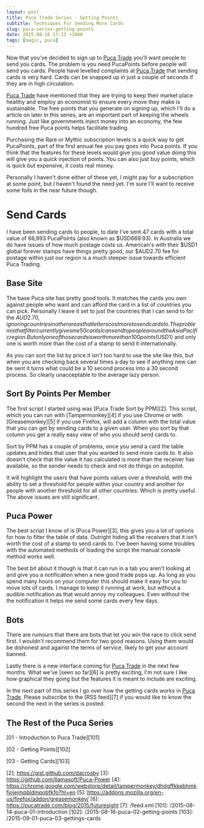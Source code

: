```yaml
---
layout: post
title: Puca Trade Series - Getting Points
subtitle: Techniques For Sending More Cards
slug: puca-series-getting-points
date: 2015-08-16 17:12 +1000
tags: [magic, puca]
---
```


Now that you've decided to sign up to [Puca Trade][1] you'll want people to 
send you cards. The problem is you need PucaPoints before people will send you 
cards. People have levelled complaints at [Puca Trade][1] that sending cards is
very hard. Cards can be snapped up in just a couple of seconds if they are in 
high circulation.

[Puca Trade][1] have mentioned that they are trying to keep their market place
healthy and employ an economist to ensure every move they make is sustainable.
The free points that you generate on signing up, which I'll do a article on 
later in this series, are an important part of keeping the wheels running. Just
like governments inject money into an economy, the few hundred free Puca points 
helps facilitate trading. 

Purchasing the Rare or Mythic subscription levels is a quick way to get 
PucaPoints, part of the first annual fee you pay goes into Puca points. If you 
think that the features for these levels would give you good value doing this 
will give you a quick injection of points. You can also just buy points, which 
is quick but expensive, it costs real money.

Personally I haven't done either of these yet, I might pay for a subscription at
some point, but I haven't found the need yet. I'm sure I'll want to receive some
foils in the near future though.

# Send Cards

I have been sending cards to people, to date I've sent 47 cards with a total 
value of 66,993 PucaPoints (also known as $USD669.93). In Australia we do have
issues of how much postage costs us. American's with their $USD1 global forever
stamps have things pretty good, our $AUD2.70 fee for postage within just our 
region is a much steeper issue towards efficient Puca Trading.

## Base Site

The base Puca site has pretty good tools. It matches the cards you own against
people who want and can afford the card in a list of countries you can pick.
Personally I leave it set to just the countries that I can send to for the 
$AUD2.70, ignoring countries in other areas that letters cost more to send
cards to. The problem is that filter currently gives me 50 cards I can send to
people around the Asia Pacific region. But only one of those cards is worth
more than 100 points ($USD1) and only one is worth more than the cost of a 
stamp to send it internationally. 

As you can sort the list by price it isn't too hard to use the site like this,
but when you are checking back several times a day to see if anything new can
be sent it turns what could be a 10 second process into a 30 second process. So
clearly unacceptable to the average lazy person.

## Sort By Points Per Member

The first script I started using was [Puca Trade Sort by PPM][2]. This script,
which you can run with [Tampermonkey][4] if you use Chrome or with 
[Greasemonkey][5] if you use Firefox, will add a column with the total value 
that you can get by sending cards to a given user. When you sort by that column
you get a really easy view of who you should send cards to.

Sort by PPM has a couple of problems, once you send a card the table updates
and hides that user that you wanted to send more cards to. It also doesn't check
that the value it has calculated is more than the receiver has available, so the 
sender needs to check and not do things on autopilot.

It will highlight the users that have points values over a threshold, with the 
ability to set a threshold for people within your country and another for people
with another threshold for all other countries. Which is pretty useful. The 
above issues are still significant.

## Puca Power

The best script I know of is [Puca Power][3], this gives you a lot of options 
for how to filter the table of data. Outright hiding all the receivers that it 
isn't worth the cost of a stamp to send cards to. I've been having some troubles
with the automated methods of loading the script the manual console method works 
well.

The best bit about it though is that it can run in a tab you aren't looking at 
and give you a notification when a new good trade pops up. As long as you spend
many hours on your computer this should make it easy for you to move lots of 
cards. I manage to keep it running at work, but without a audible notification 
as that would annoy my colleagues. Even without the the notification it helps me
send some cards every few days.

## Bots

There are rumours that there are bots that let you win the race to click send 
first. I wouldn't recommend them for two good reasons. Using them would be 
dishonest and against the terms of service, likely to get your account banned.

Lastly there is a new interface coming for [Puca Trade][1] in the next few 
months. What we've [seen so far][6] is pretty exciting, I'm not sure I like how
graphical they going but the features it is meant to include are exciting.

In the next part of this series I go over how the getting cards works in [Puca 
Trade][1]. Please subscribe to the [RSS feed][7] if you would like to know the 
second the next in the series is posted.

## The Rest of the Puca Series

[01 - Introduction to Puca Trade][101]

[02 - Getting Points][102]

[03 - Getting Cards][103]



[1]: https://pucatrade.com/invite/gift/65746
[2]; https://gist.github.com/dacrosby
[3]: https://github.com/llamasoft/Puca-Power
[4]: https://chrome.google.com/webstore/detail/tampermonkey/dhdgffkkebhmkfjojejmpbldmpobfkfo?hl=en
[5]: https://addons.mozilla.org/en-us/firefox/addon/greasemonkey/
[6]: https://pucatrade.com/blog/2015/futuresight
[7]: /feed.xml
[101]: /2015-08-14-puca-01-introduction
[102]: /2015-08-16-puca-02-getting-points
[103]: /2015-09-01-puca-03-gettings-cards
